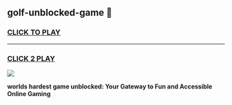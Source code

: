 
## golf-unblocked-game 👋
<h3>
<a href="https://premium.freeplayer.one?title=golf-unblocked-game&ref=14F">CLICK TO PLAY</a></h3>
<hr>

<h3>
<a href="https://premium.freeplayer.one?title=golf-unblocked-game&ref=14F">CLICK 2 PLAY</a>
  
</h3>

<a href="https://premium.freeplayer.one?title=golf-unblocked-game&ref=12F/"><img src="https://clearcache.store/games.png"></a>


**worlds hardest game unblocked: Your Gateway to Fun and Accessible Online Gaming**
